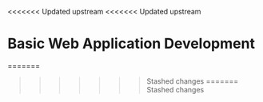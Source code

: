 <<<<<<< Updated upstream
<<<<<<< Updated upstream
# Basic Web Application Development
=======
>>>>>>> Stashed changes
=======
>>>>>>> Stashed changes
